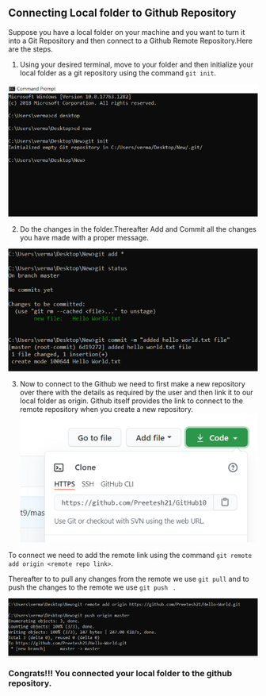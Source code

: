 ## Connecting Local folder to Github Repository


Suppose you have a local folder on your machine and you want to turn it into a Git Repository and then connect to a Github Remote Repository.Here are the steps.

1) Using your desired terminal, move to your folder and then initialize your local folder as a git repository using the command ```git init```.

![alt text](images/git-init.png)

2) Do the changes in the folder.Thereafter Add and Commit all the changes you have made with a proper message.

![alt text](images/git-commit.png)

3) Now to connect to the Github we need to first make a new repository over there with the details as required by the user and then link it to our local folder as origin. Github itself provides the link to connect to the remote repository when you create a new repository.
![alt text](images/remote-link.png)

To connect we need to add the remote link using the command ```git remote add origin <remote repo link>```.

Thereafter to to pull any changes from the remote we use ```git pull``` and to push the changes to the remote we use ```git push ``` .

![alt text](images/git-remote.png)

### Congrats!!! You connected your local folder to the github repository.
